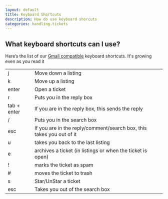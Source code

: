 ```yaml
---
layout: default
title: Keyboard Shortcuts
description: How do use keyboard shorcuts
categories: handling.tickets
---
```


What keyboard shortcuts can I use?
----------------------------------------

Here’s the list of our [Gmail compatible](http://support.google.com/mail/bin/answer.py?hl=en&answer=6594) keyboard shortcuts. It's growing even as you read it 

<table>
  <tr><td> j </td>    <td> Move down a listing </td></tr>
  <tr><td> k	</td>   <td> Move up a listing </td></tr>
  <tr><td> enter </td> <td> Open a ticket </td></tr>
  <tr><td> r </td>	<td> Puts you in the reply box </td></tr>
  <tr><td> tab + enter </td> <td> If you are in the reply box, this sends the reply </td></tr>
  <tr><td> / </td> <td>Puts you in the search box</td></tr>
  <tr><td> esc </td>	<td> If you are in the reply/comment/search box, this takes you out of it </td></tr>
  <tr><td> u </td> <td>	takes you back to the last listing </td></tr>
  <tr><td> e </td> <td>	archives a ticket (in listings or when the ticket is open) </td></tr>
  <tr><td> ! </td> <td>	marks the ticket as spam </td></tr>
  <tr><td> # </td> <td> moves the ticket to trash </td></tr>
  <tr><td> s	</td> <td> Star/UnStar a ticket </td> </tr>
  <tr><td> esc	</td> <td> Takes you out of the search box </td></tr>
</table>

